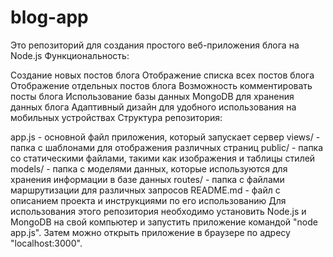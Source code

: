 # blog-app
Это репозиторий для создания простого веб-приложения блога на Node.js
Функциональность:

Создание новых постов блога
Отображение списка всех постов блога
Отображение отдельных постов блога
Возможность комментировать посты блога
Использование базы данных MongoDB для хранения данных блога
Адаптивный дизайн для удобного использования на мобильных устройствах
Структура репозитория:

app.js - основной файл приложения, который запускает сервер
views/ - папка с шаблонами для отображения различных страниц
public/ - папка со статическими файлами, такими как изображения и таблицы стилей
models/ - папка с моделями данных, которые используются для хранения информации в базе данных
routes/ - папка с файлами маршрутизации для различных запросов
README.md - файл с описанием проекта и инструкциями по его использованию
Для использования этого репозитория необходимо установить Node.js и MongoDB на свой компьютер и запустить приложение командой "node app.js". Затем можно открыть приложение в браузере по адресу "localhost:3000".
